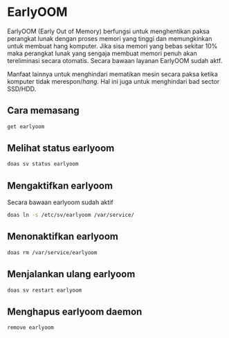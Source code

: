 # EarlyOOM

EarlyOOM (Early Out of Memory) berfungsi untuk menghentikan paksa perangkat lunak dengan proses memori yang tinggi dan memungkinkan untuk membuat hang komputer. Jika sisa memori yang bebas sekitar 10% maka perangkat lunak yang sengaja membuat memori penuh akan tereliminasi secara otomatis. Secara bawaan layanan EarlyOOM sudah aktf.

Manfaat lainnya untuk menghindari mematikan mesin secara paksa ketika komputer tidak merespon/_hang_. Hal ini juga untuk menghindari bad sector SSD/HDD.

## Cara memasang

```sh
get earlyoom
```

## Melihat status earlyoom

```sh
doas sv status earlyoom
```

## Mengaktifkan earlyoom

Secara bawaan earlyoom sudah aktif

```sh
doas ln -s /etc/sv/earlyoom /var/service/
```

## Menonaktifkan earlyoom

```sh
doas rm /var/service/earlyoom
```

## Menjalankan ulang earlyoom

```sh
doas sv restart earlyoom
```

## Menghapus earlyoom daemon

```sh
remove earlyoom
```
